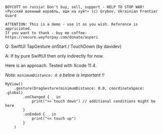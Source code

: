 ```
BOYCOTT on russia! Don't buy, sell, support - HELP TO STOP WAR!
«Русский военный корабль, иди на хуй!» (c) Grybov, Ukrainian Frontier Guard

ATTENTION: This is a demo - use it as you wish. Reference is appriciated.
If you want to thank - buy me coffee: https://secure.wayforpay.com/donate/asperi
```

Q: SwiftUI TapGesture onStart / TouchDown (by davidev)

A: If by pure SwiftUI then only indirectly for now. 

Here is an approach. Tested with Xcode 11.4.

*Note: `minimumDistance: 0.0` below is important !!*

```
MyView()
    .gesture(DragGesture(minimumDistance: 0.0, coordinateSpace: .global)
        .onChanged { _ in
            print(">> touch down") // additional conditions might be here
        }
        .onEnded { _ in
            print("<< touch up")
        }
    )
```
